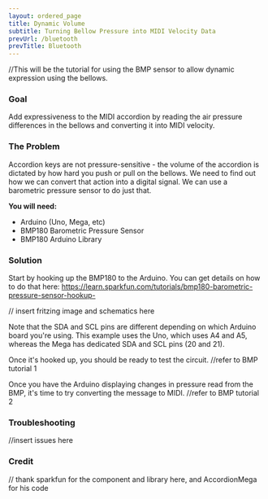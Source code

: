 ```yaml
---
layout: ordered_page
title: Dynamic Volume
subtitle: Turning Bellow Pressure into MIDI Velocity Data
prevUrl: /bluetooth
prevTitle: Bluetooth
---
```


//This will be the tutorial for using the BMP sensor to allow dynamic expression using the bellows.

### Goal

Add expressiveness to the MIDI accordion by reading the air pressure differences in the bellows and converting it into MIDI velocity.

### The Problem

Accordion keys are not pressure-sensitive - the volume of the accordion is dictated by how hard you push or pull on the bellows.  We need to find out how we can convert that action into a digital signal.  We can use a barometric pressure sensor to do just that.

**You will need:**

- Arduino (Uno, Mega, etc)
- BMP180 Barometric Pressure Sensor
- BMP180 Arduino Library

### Solution

Start by hooking up the BMP180 to the Arduino.  You can get details on how to do that here: https://learn.sparkfun.com/tutorials/bmp180-barometric-pressure-sensor-hookup- 

// insert fritzing image and schematics here

Note that the SDA and SCL pins are different depending on which Arduino board you're using.  This example uses the Uno, which uses A4 and A5, whereas the Mega has dedicated SDA and SCL pins (20 and 21).

Once it's hooked up, you should be ready to test the circuit. //refer to BMP tutorial 1

Once you have the Arduino displaying changes in pressure read from the BMP, it's time to try converting the message to MIDI. //refer to BMP tutorial 2

### Troubleshooting

//insert issues here

### Credit

// thank sparkfun for the component and library here, and AccordionMega for his code
